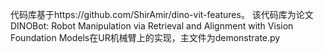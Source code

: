 代码库基于https://github.com/ShirAmir/dino-vit-features。
该代码库为论文DINOBot: Robot Manipulation via Retrieval and Alignment with Vision Foundation Models在UR机械臂上的实现，主文件为demonstrate.py


